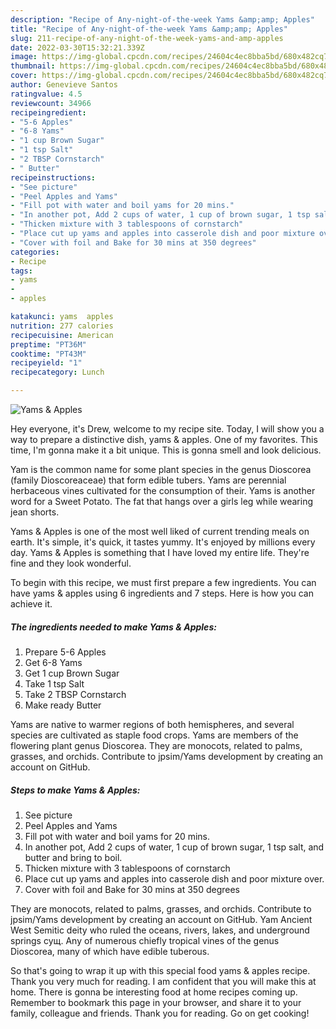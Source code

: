 ```yaml
---
description: "Recipe of Any-night-of-the-week Yams &amp;amp; Apples"
title: "Recipe of Any-night-of-the-week Yams &amp;amp; Apples"
slug: 211-recipe-of-any-night-of-the-week-yams-and-amp-apples
date: 2022-03-30T15:32:21.339Z
image: https://img-global.cpcdn.com/recipes/24604c4ec8bba5bd/680x482cq70/yams-apples-recipe-main-photo.jpg
thumbnail: https://img-global.cpcdn.com/recipes/24604c4ec8bba5bd/680x482cq70/yams-apples-recipe-main-photo.jpg
cover: https://img-global.cpcdn.com/recipes/24604c4ec8bba5bd/680x482cq70/yams-apples-recipe-main-photo.jpg
author: Genevieve Santos
ratingvalue: 4.5
reviewcount: 34966
recipeingredient:
- "5-6 Apples"
- "6-8 Yams"
- "1 cup Brown Sugar"
- "1 tsp Salt"
- "2 TBSP Cornstarch"
- " Butter"
recipeinstructions:
- "See picture"
- "Peel Apples and Yams"
- "Fill pot with water and boil yams for 20 mins."
- "In another pot, Add 2 cups of water, 1 cup of brown sugar, 1 tsp salt, and butter and bring to boil."
- "Thicken mixture with 3 tablespoons of cornstarch"
- "Place cut up yams and apples into casserole dish and poor mixture over."
- "Cover with foil and Bake for 30 mins at 350 degrees"
categories:
- Recipe
tags:
- yams
- 
- apples

katakunci: yams  apples 
nutrition: 277 calories
recipecuisine: American
preptime: "PT36M"
cooktime: "PT43M"
recipeyield: "1"
recipecategory: Lunch

---
```



![Yams &amp; Apples](https://img-global.cpcdn.com/recipes/24604c4ec8bba5bd/680x482cq70/yams-apples-recipe-main-photo.jpg)

Hey everyone, it's Drew, welcome to my recipe site. Today, I will show you a way to prepare a distinctive dish, yams &amp; apples. One of my favorites. This time, I'm gonna make it a bit unique. This is gonna smell and look delicious.

Yam is the common name for some plant species in the genus Dioscorea (family Dioscoreaceae) that form edible tubers. Yams are perennial herbaceous vines cultivated for the consumption of their. Yams is another word for a Sweet Potato. The fat that hangs over a girls leg while wearing jean shorts.

Yams &amp; Apples is one of the most well liked of current trending meals on earth. It's simple, it's quick, it tastes yummy. It's enjoyed by millions every day. Yams &amp; Apples is something that I have loved my entire life. They're fine and they look wonderful.


To begin with this recipe, we must first prepare a few ingredients. You can have yams &amp; apples using 6 ingredients and 7 steps. Here is how you can achieve it.

<!--inarticleads1-->

##### The ingredients needed to make Yams &amp; Apples:

1. Prepare 5-6 Apples
1. Get 6-8 Yams
1. Get 1 cup Brown Sugar
1. Take 1 tsp Salt
1. Take 2 TBSP Cornstarch
1. Make ready  Butter


Yams are native to warmer regions of both hemispheres, and several species are cultivated as staple food crops. Yams are members of the flowering plant genus Dioscorea. They are monocots, related to palms, grasses, and orchids. Contribute to jpsim/Yams development by creating an account on GitHub. 

<!--inarticleads2-->

##### Steps to make Yams &amp; Apples:

1. See picture
1. Peel Apples and Yams
1. Fill pot with water and boil yams for 20 mins.
1. In another pot, Add 2 cups of water, 1 cup of brown sugar, 1 tsp salt, and butter and bring to boil.
1. Thicken mixture with 3 tablespoons of cornstarch
1. Place cut up yams and apples into casserole dish and poor mixture over.
1. Cover with foil and Bake for 30 mins at 350 degrees


They are monocots, related to palms, grasses, and orchids. Contribute to jpsim/Yams development by creating an account on GitHub. Yam Ancient West Semitic deity who ruled the oceans, rivers, lakes, and underground springs сущ. Any of numerous chiefly tropical vines of the genus Dioscorea, many of which have edible tuberous. 

So that's going to wrap it up with this special food yams &amp; apples recipe. Thank you very much for reading. I am confident that you will make this at home. There is gonna be interesting food at home recipes coming up. Remember to bookmark this page in your browser, and share it to your family, colleague and friends. Thank you for reading. Go on get cooking!
